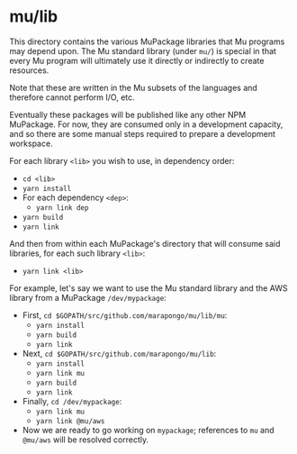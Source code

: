 # mu/lib

This directory contains the various MuPackage libraries that Mu programs may depend upon.  The Mu standard library
(under `mu/`) is special in that every Mu program will ultimately use it directly or indirectly to create resources.

Note that these are written in the Mu subsets of the languages and therefore cannot perform I/O, etc.

Eventually these packages will be published like any other NPM MuPackage.  For now, they are consumed only in a
development capacity, and so there are some manual steps required to prepare a development workspace.

For each library `<lib>` you wish to use, in dependency order:

* `cd <lib>`
* `yarn install`
* For each dependency `<dep>`:
    - `yarn link dep`
* `yarn build`
* `yarn link`

And then from within each MuPackage's directory that will consume said libraries, for each such library `<lib>`:

* `yarn link <lib>`

For example, let's say we want to use the Mu standard library and the AWS library from a MuPackage `/dev/mypackage`:

* First, `cd $GOPATH/src/github.com/marapongo/mu/lib/mu`:
    * `yarn install`
    * `yarn build`
    * `yarn link`
* Next, `cd $GOPATH/src/github.com/marapongo/mu/lib`:
    * `yarn install`
    * `yarn link mu`
    * `yarn build`
    * `yarn link`
* Finally, `cd /dev/mypackage`:
    * `yarn link mu`
    * `yarn link @mu/aws`
* Now we are ready to go working on `mypackage`; references to `mu` and `@mu/aws` will be resolved correctly.

